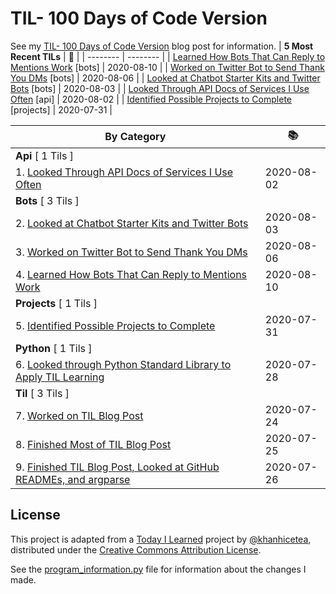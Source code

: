 # TIL- 100 Days of Code Version

See my [TIL- 100 Days of Code Version](https://github.com/KatherineMichel/portfolio/blob/master/regular-blog-posts/til-100-days-of-code-version.md) blog post for information.
| **5 Most Recent TILs** | :tada: |
| -------- | -------- |
| [Learned How Bots That Can Reply to Mentions Work](bots/learned-how-bots-that-can-reply-to-mentions-work.md) [bots] | 2020-08-10 |
| [Worked on Twitter Bot to Send Thank You DMs](bots/worked-on-a-twitter-bot-to-send-thank-you-dms.md) [bots] | 2020-08-06 |
| [Looked at Chatbot Starter Kits and Twitter Bots](bots/looked-at-chatbot-starter-kits-and-twitter-bots.md) [bots] | 2020-08-03 |
| [Looked Through API Docs of Services I Use Often](api/looking-through-api-docs-of-services-i-use-often.md) [api] | 2020-08-02 |
| [Identified Possible Projects to Complete](projects/identified-possible-projects-to-complete.md) [projects] | 2020-07-31 |

| **By Category** | :books: |
| -------- | -------- |
| **Api** [ 1 Tils ] | |
| 1. [Looked Through API Docs of Services I Use Often](api/looking-through-api-docs-of-services-i-use-often.md) | 2020-08-02 |
| **Bots** [ 3 Tils ] | |
| 2. [Looked at Chatbot Starter Kits and Twitter Bots](bots/looked-at-chatbot-starter-kits-and-twitter-bots.md) | 2020-08-03 |
| 3. [Worked on Twitter Bot to Send Thank You DMs](bots/worked-on-a-twitter-bot-to-send-thank-you-dms.md) | 2020-08-06 |
| 4. [Learned How Bots That Can Reply to Mentions Work](bots/learned-how-bots-that-can-reply-to-mentions-work.md) | 2020-08-10 |
| **Projects** [ 1 Tils ] | |
| 5. [Identified Possible Projects to Complete](projects/identified-possible-projects-to-complete.md) | 2020-07-31 |
| **Python** [ 1 Tils ] | |
| 6. [Looked through Python Standard Library to Apply TIL Learning](python/looked-through-python-standard-library-to-apply-til-learning.md) | 2020-07-28 |
| **Til** [ 3 Tils ] | |
| 7. [Worked on TIL Blog Post](til/worked-on-til-blog-post.md) | 2020-07-24 |
| 8. [Finished Most of TIL Blog Post](til/finished-most-of-til-blog-post.md) | 2020-07-25 |
| 9. [Finished TIL Blog Post, Looked at GitHub READMEs, and argparse](til/finished-til-blog-post-looked-at-github-readmes-and-argparse.md) | 2020-07-26 |


## License

This project is adapted from a [Today I Learned](https://github.com/khanhicetea/today-i-learned/) project by [@khanhicetea](https://github.com/khanhicetea), distributed under the [Creative Commons Attribution License](http://creativecommons.org/licenses/by/3.0/). 

See the [program_information.py](program_information.py) file for information about the changes I made.
